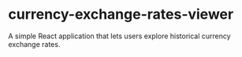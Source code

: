# currency-exchange-rates-viewer
A simple React application that lets users explore historical currency exchange rates.
